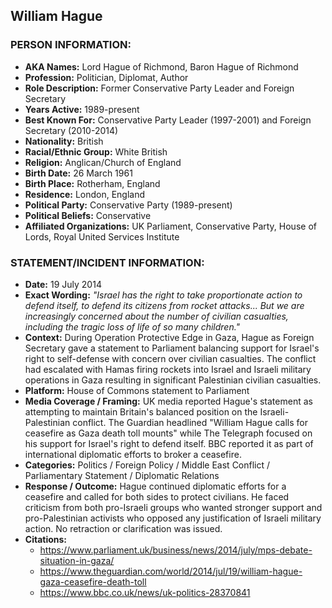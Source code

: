 ## William Hague

### PERSON INFORMATION:
- **AKA Names:** Lord Hague of Richmond, Baron Hague of Richmond
- **Profession:** Politician, Diplomat, Author
- **Role Description:** Former Conservative Party Leader and Foreign Secretary
- **Years Active:** 1989-present
- **Best Known For:** Conservative Party Leader (1997-2001) and Foreign Secretary (2010-2014)
- **Nationality:** British
- **Racial/Ethnic Group:** White British
- **Religion:** Anglican/Church of England
- **Birth Date:** 26 March 1961
- **Birth Place:** Rotherham, England
- **Residence:** London, England
- **Political Party:** Conservative Party (1989-present)
- **Political Beliefs:** Conservative
- **Affiliated Organizations:** UK Parliament, Conservative Party, House of Lords, Royal United Services Institute

### STATEMENT/INCIDENT INFORMATION:
- **Date:** 19 July 2014
- **Exact Wording:** *"Israel has the right to take proportionate action to defend itself, to defend its citizens from rocket attacks... But we are increasingly concerned about the number of civilian casualties, including the tragic loss of life of so many children."*
- **Context:** During Operation Protective Edge in Gaza, Hague as Foreign Secretary gave a statement to Parliament balancing support for Israel's right to self-defense with concern over civilian casualties. The conflict had escalated with Hamas firing rockets into Israel and Israeli military operations in Gaza resulting in significant Palestinian civilian casualties.
- **Platform:** House of Commons statement to Parliament
- **Media Coverage / Framing:** UK media reported Hague's statement as attempting to maintain Britain's balanced position on the Israeli-Palestinian conflict. The Guardian headlined "William Hague calls for ceasefire as Gaza death toll mounts" while The Telegraph focused on his support for Israel's right to defend itself. BBC reported it as part of international diplomatic efforts to broker a ceasefire.
- **Categories:** Politics / Foreign Policy / Middle East Conflict / Parliamentary Statement / Diplomatic Relations
- **Response / Outcome:** Hague continued diplomatic efforts for a ceasefire and called for both sides to protect civilians. He faced criticism from both pro-Israeli groups who wanted stronger support and pro-Palestinian activists who opposed any justification of Israeli military action. No retraction or clarification was issued.
- **Citations:** 
  - https://www.parliament.uk/business/news/2014/july/mps-debate-situation-in-gaza/
  - https://www.theguardian.com/world/2014/jul/19/william-hague-gaza-ceasefire-death-toll
  - https://www.bbc.co.uk/news/uk-politics-28370841